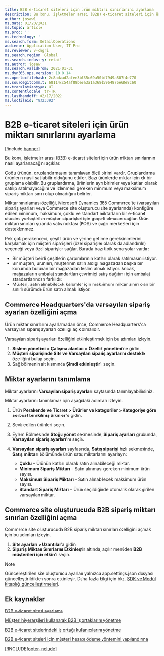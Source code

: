 ```yaml
---
title: B2B e-ticaret siteleri için ürün miktarı sınırlarını ayarlama
description: Bu konu, işletmeler arası (B2B) e-ticaret siteleri için ürün miktarı sınırlarının nasıl ayarlanacağını açıklar.
author: josaw1
ms.date: 01/20/2021
ms.topic: article
ms.prod: ''
ms.technology: ''
ms.search.form: RetailOperations
audience: Application User, IT Pro
ms.reviewer: v-chgri
ms.search.region: Global
ms.search.industry: retail
ms.author: josaw
ms.search.validFrom: 2021-01-31
ms.dyn365.ops.version: 10.0.14
ms.openlocfilehash: 2c8adaad2afee3b735c69a501d7949a807f4e770
ms.sourcegitcommit: 68114cc54af88be9a3a1a368d5964876e68e8c60
ms.translationtype: HT
ms.contentlocale: tr-TR
ms.lasthandoff: 02/17/2022
ms.locfileid: "8323392"
---
```

# <a name="set-product-quantity-limits-for-b2b-e-commerce-sites"></a>B2B e-ticaret siteleri için ürün miktarı sınırlarını ayarlama

[!include [banner](../../includes/banner.md)]

Bu konu, işletmeler arası (B2B) e-ticaret siteleri için ürün miktarı sınırlarının nasıl ayarlanacağını açıklar.

Çoğu ürünün, gruplandırmasını tanımlayan ölçü birimi vardır. Gruplandırma ürünlerin nasıl satılabilir olduğunu etkiler. Bazı ürünlerde miktar için ek bir gruplama olabilir. Bu gruplandırma, ürünlerin ayrı birimler veya katları olarak satılıp satılmayacağını ve izlenmesi gereken minimum veya maksimum sipariş miktarı sınırı olup olmadığını belirler.

Miktar sınırlaması özelliği, Microsoft Dynamics 365 Commerce'te (varsayılan sipariş ayarları veya Commerce site oluşturucu site ayarlarında) konfigüre edilen minimum, maksimum, çoklu ve standart miktarların bir e-ticaret sitesine yerleştirilen müşteri siparişleri için geçerli olmasını sağlar. Ürün miktarı sınırları şu anda satış noktası (POS) ve çağrı merkezleri için desteklenmez.

Pek çok perakendeci, çeşitli ürün ve yerine getirme gereksinimlerini karşılamak için müşteri siparişleri (özel siparişler olarak da adlandırılır) seçeneği veya özel siparişler sağlar. Burada bazı tipik senaryolar vardır:

- Bir müşteri belirli çeşitlerin çarpımlarının katları olarak satılmasını istiyor.
- Bir müşteri, ürünleri, müşterinin satın aldığı mağazadan başka bir konumda bulunan bir mağazadan teslim almak istiyor. Ancak, mağazaların ambalaj standartları çevrimiçi satış dağıtımı için ambalaj standartlarından farklıdır.
- Müşteri, satın alınabilecek kalemler için maksimum miktar sınırı olan bir sınırlı sürümde ürün satın almak istiyor.

## <a name="turn-on-the-default-order-settings-feature-in-commerce-headquarters"></a>Commerce Headquarters'da varsayılan sipariş ayarları özelliğini açma

Ürün miktar sınırlarını ayarlamadan önce, Commerce Headquarters'da varsayılan sipariş ayarları özelliği açık olmalıdır.

Varsayılan sipariş ayarları özelliğini etkinleştirmek için bu adımları izleyin.

1. **Sistem yönetimi \> Çalışma alanları \> Özellik yönetimi**'ne gidin.
1. **Müşteri siparişinde Site ve Varsayılan sipariş ayarlarını destekle** özelliğini bulup seçin.
1. Sağ bölmenin alt kısmında **Şimdi etkinleştir**'i seçin. 

## <a name="define-quantity-settings"></a>Miktar ayarlarını tanımlama 

Miktar ayarlarını **Varsayılan sipariş ayarları** sayfasında tanımlayabilirsiniz.

Miktar ayarlarını tanımlamak için aşağıdaki adımları izleyin. 

1. Ürün **Perakende ve Ticaret \> Ürünler ve kategoriler \> Kategoriye göre serbest bırakılmış ürünler**'e gidin.
1. Sevk edilen ürünleri seçin.
1. Eylem Bölmesinde **Stoğu yönet** sekmesinde, **Sipariş ayarları** grubunda, **Varsayılan sipariş ayarları**'nı seçin. 
1. **Varsayılan sipariş ayarları** sayfasında, **Satış siparişi** hızlı sekmesinde, **Satış miktarı** bölümünde ürün satış miktarlarını ayarlayın:

    - **Çoklu** – Ürünün katları olarak satın alınabileceği miktar.
    - **Minimum Sipariş Miktarı** - Satın alınması gereken minimum ürün sayısı.
    - **Maksimum Sipariş Miktarı** - Satın alınabilecek maksimum ürün sayısı.
    - **Standart Sipariş Miktarı** – Ürün seçildiğinde otomatik olarak girilen varsayılan miktar.

## <a name="turn-on-the-b2b-order-quantity-limits-feature-in-commerce-site-builder"></a>Commerce site oluşturucuda B2B sipariş miktarı sınırları özelliğini açma

Commerce site oluşturucuda B2B sipariş miktarı sınırları özelliğini açmak için bu adımları izleyin.

1. **Site ayarları \> Uzantılar**'a gidin
1. **Sipariş Miktarı Sınırlarını Etkinleştir** altında, açılır menüden **B2B müşterileri için etkin**'i seçin. 

> [!NOTE] 
> Güncelleştirilen site oluşturucu ayarları yalnızca app.settings.json dosyası güncelleştirildikten sonra etkinleşir. Daha fazla bilgi için bkz. [SDK ve Modül kitaplığı güncelleştirmeleri](../e-commerce-extensibility/sdk-updates.md#update-the-appsettingsjson-file).

## <a name="additional-resources"></a>Ek kaynaklar

[B2B e-ticaret sitesi ayarlama](set-up-b2b-site.md)

[Müşteri hiyerarşileri kullanarak B2B iş ortaklarını yönetme](partners-customer-hierarchies.md)

[B2B e-ticaret sitelerindeki iş ortağı kullanıcılarını yönetme](manage-b2b-users.md)

[B2B e-ticaret siteleri için müşteri hesabı ödeme yöntemini yapılandırma](payment-method.md)


[!INCLUDE[footer-include](../../includes/footer-banner.md)]
